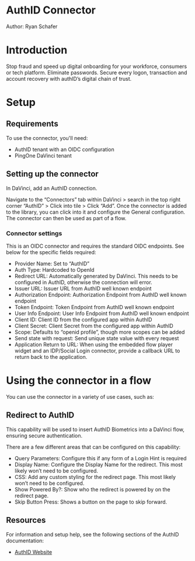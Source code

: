 # AuthID Connector

Author: Ryan Schafer

# Introduction

Stop fraud and speed up digital onboarding for your workforce, consumers or tech platform. Eliminate passwords.
Secure every logon, transaction and account recovery with authID’s digital chain of trust.

# Setup

## Requirements

To use the connector, you'll need:

* AuthID tenant with an OIDC configuration
* PingOne DaVinci tenant

## Setting up the connector

In DaVinci, add an AuthID connection.

Navigate to the “Connectors” tab within DaVinci > search in the top right corner “AuthID” > Click into tile > Click “Add”.
Once the connector is added to the library, you can click into it and configure the General configuration. The connector can then be used as part of a flow.

### Connector settings

This is an OIDC connector and requires the standard OIDC endpoints. See below for the specific fields required:

* Provider Name: Set to “AuthID”
* Auth Type: Hardcoded to OpenId
* Redirect URL: Automatically generated by DaVinci. This needs to be configured in AuthID, otherwise the connection will error.
* Issuer URL: Issuer URL from AuthID well known endpoint
* Authorization Endpoint: Authorization Endpoint from AuthID well known endpoint
* Token Endpoint: Token Endpoint from AuthID well known endpoint
* User Info Endpoint: User Info Endpoint from AuthID well known endpoint
* Client ID: Client ID from the configured app within AuthID
* Client Secret: Client Secret from the configured app within AuthID
* Scope: Defaults to “openid profile”, though more scopes can be added
* Send state with request: Send unique state value with every request
* Application Return to URL: When using the embedded flow player widget and an IDP/Social Login connector, provide a callback URL to return back to the application.

# Using the connector in a flow

You can use the connector in a variety of use cases, such as:

## Redirect to AuthID

This capability will be used to insert AuthID Biometrics into a DaVinci flow, ensuring secure authentication.

There are a few different areas that can be configured on this capability:

* Query Parameters: Configure this if any form of a Login Hint is required
* Display Name: Configure the Display Name for the redirect. This most likely won’t need to be configured.
* CSS: Add any custom styling for the redirect page. This most likely won’t need to be configured.
* Show Powered By?: Show who the redirect is powered by on the redirect page.
* Skip Button Press: Shows a button on the page to skip forward.


## Resources

For information and setup help, see the following sections of the AuthID documentation:

* [AuthID Website](https://authid.ai/)

